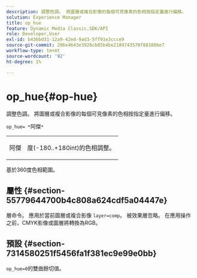 ```yaml
---
description: 調整色調。 將圖層或複合影像的每個可見像素的色相按指定量進行偏移。
solution: Experience Manager
title: op_hue
feature: Dynamic Media Classic,SDK/API
role: Developer,User
exl-id: b436bd31-12a9-42ed-9ad3-5ff91e3ccce9
source-git-commit: 206e4643e3926cb85b4be2189743578f88180be7
workflow-type: tm+mt
source-wordcount: '92'
ht-degree: 1%

---
```


# op_hue{#op-hue}

調整色調。 將圖層或複合影像的每個可見像素的色相按指定量進行偏移。

`op_hue= *`阿傑`*`

<table id="simpletable_7DC7ABA384664BDDAA65B8DEEF7859A8"> 
 <tr class="strow"> 
  <td class="stentry"> <p><span class="varname"> 阿傑</span> </p> </td> 
  <td class="stentry"> <p>度(-180..+180int)的色相調整。 </p></td> 
 </tr> 
</table>

基於360度色相範圍。

## 屬性 {#section-55779644700b4c808a624cdf5a04447e}

層命令。 應用於當前圖層或複合影像 `layer=comp`。 被效果層忽略。 在應用操作之前，CMYK影像或圖層將轉換為RGB。

## 預設 {#section-7314580251f5456fa1f381ec9e99e0bb}

`op_hue=0`的雙曲餘切值。

